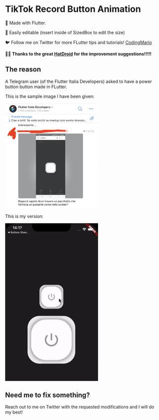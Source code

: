 # TikTok Record Button Animation

🚀 Made with Flutter.

🤩 Easily editable (insert inside of SizedBox to edit the size)

🐦 Follow me on Twitter for more FLutter tips and tutorials! [CodingMario](https://twitter.com/mariopepe_)

🙏🏻 **Thanks to the great [HatDroid](https://twitter.com/hat_droid) for the improvement suggestions!!!!!**


## The reason

A Telegram user (of the Flutter Italia Developers) asked to have a power button button made in FLutter.

This is the sample image I have been given:

<img src="readme_assets/request.png" alt="discord request" width="300"/>

This is my version:

<img src="https://github.com/mariopepe/medium_articles/blob/master/button_citofono/readme_assets/result.gif?raw=true" alt="my version" width="300"/>

## Need me to fix something?

Reach out to me on Twitter with the requested modifications and I will do my best!